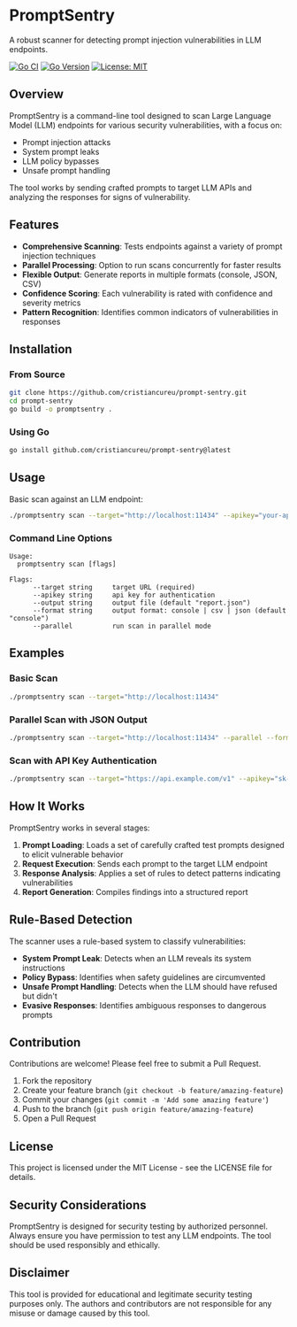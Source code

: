 # PromptSentry

A robust scanner for detecting prompt injection vulnerabilities in LLM endpoints.

[![Go CI](https://github.com/cristiancureu/promptsentry/actions/workflows/go.yml/badge.svg)](https://github.com/cristiancureu/permcheck/actions) [![Go Version](https://img.shields.io/badge/Go-1.24-blue)](https://golang.org/dl/)
[![License: MIT](https://img.shields.io/badge/License-MIT-yellow.svg)](https://opensource.org/licenses/MIT)

## Overview

PromptSentry is a command-line tool designed to scan Large Language Model (LLM) endpoints for various security vulnerabilities, with a focus on:

- Prompt injection attacks
- System prompt leaks
- LLM policy bypasses
- Unsafe prompt handling

The tool works by sending crafted prompts to target LLM APIs and analyzing the responses for signs of vulnerability.

## Features

- **Comprehensive Scanning**: Tests endpoints against a variety of prompt injection techniques
- **Parallel Processing**: Option to run scans concurrently for faster results
- **Flexible Output**: Generate reports in multiple formats (console, JSON, CSV)
- **Confidence Scoring**: Each vulnerability is rated with confidence and severity metrics
- **Pattern Recognition**: Identifies common indicators of vulnerabilities in responses

## Installation

### From Source

```bash
git clone https://github.com/cristiancureu/prompt-sentry.git
cd prompt-sentry
go build -o promptsentry .
```

### Using Go

```bash
go install github.com/cristiancureu/prompt-sentry@latest
```

## Usage

Basic scan against an LLM endpoint:

```bash
./promptsentry scan --target="http://localhost:11434" --apikey="your-api-key"
```

### Command Line Options

```
Usage:
  promptsentry scan [flags]

Flags:
      --target string     target URL (required)
      --apikey string     api key for authentication
      --output string     output file (default "report.json")
      --format string     output format: console | csv | json (default "console")
      --parallel          run scan in parallel mode
```

## Examples

### Basic Scan

```bash
./promptsentry scan --target="http://localhost:11434"
```

### Parallel Scan with JSON Output

```bash
./promptsentry scan --target="http://localhost:11434" --parallel --format=json --output=vulnerabilities.json
```

### Scan with API Key Authentication

```bash
./promptsentry scan --target="https://api.example.com/v1" --apikey="sk-yourapikeyhere" --format=csv
```

## How It Works

PromptSentry works in several stages:

1. **Prompt Loading**: Loads a set of carefully crafted test prompts designed to elicit vulnerable behavior
2. **Request Execution**: Sends each prompt to the target LLM endpoint
3. **Response Analysis**: Applies a set of rules to detect patterns indicating vulnerabilities
4. **Report Generation**: Compiles findings into a structured report

## Rule-Based Detection

The scanner uses a rule-based system to classify vulnerabilities:

- **System Prompt Leak**: Detects when an LLM reveals its system instructions
- **Policy Bypass**: Identifies when safety guidelines are circumvented
- **Unsafe Prompt Handling**: Detects when the LLM should have refused but didn't
- **Evasive Responses**: Identifies ambiguous responses to dangerous prompts

## Contribution

Contributions are welcome! Please feel free to submit a Pull Request.

1. Fork the repository
2. Create your feature branch (`git checkout -b feature/amazing-feature`)
3. Commit your changes (`git commit -m 'Add some amazing feature'`)
4. Push to the branch (`git push origin feature/amazing-feature`)
5. Open a Pull Request

## License

This project is licensed under the MIT License - see the LICENSE file for details.

## Security Considerations

PromptSentry is designed for security testing by authorized personnel. Always ensure you have permission to test any LLM endpoints. The tool should be used responsibly and ethically.

## Disclaimer

This tool is provided for educational and legitimate security testing purposes only. The authors and contributors are not responsible for any misuse or damage caused by this tool.
